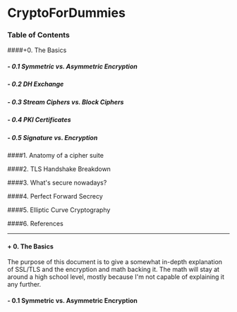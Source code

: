 # CryptoForDummies

### Table of Contents

####+0. The Basics
#####    - 0.1 Symmetric vs. Asymmetric Encryption
#####    - 0.2 DH Exchange
#####    - 0.3 Stream Ciphers vs. Block Ciphers
#####    - 0.4 PKI Certificates
#####    - 0.5 Signature vs. Encryption

####1. Anatomy of a cipher suite

####2. TLS Handshake Breakdown

####3. What's secure nowadays?

####4. Perfect Forward Secrecy

####5. Elliptic Curve Cryptography

####6. References
***
#### + 0. The Basics
The purpose of this document is to give a somewhat in-depth explanation of SSL/TLS and the encryption and math backing it. The math will stay at around a high school level, mostly because I'm not capable of explaining it any further.

####    - 0.1 Symmetric vs. Asymmetric Encryption
